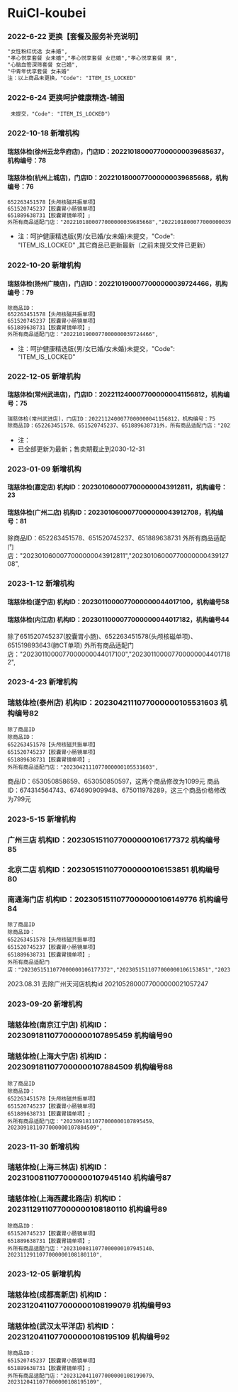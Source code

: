 # RuiCI-koubei

### 2022-6-22 更换【套餐及服务补充说明】
```html
"女性粉红优选 女未婚",
"孝心悦享套餐 女未婚","孝心悦享套餐 女已婚","孝心悦享套餐 男",
"心脑血管深筛套餐 女已婚",
"中青年优享套餐 女未婚"
注：以上商品未更换，"Code": "ITEM_IS_LOCKED"
```


### 2022-6-24 更换呵护健康精选-辅图

``` 未提交，"Code": "ITEM_IS_LOCKED"）```


### 2022-10-18 新增机构
#### 瑞慈体检(徐州云龙华府店)，门店ID：2022101800077000000039685637，机构编号：78
#### 瑞慈体检(杭州上城店)，门店ID：2022101800077000000039685668，机构编号：76
``` html
652263451578【头颅核磁共振单项】
651520745237【胶囊胃小肠镜单项】
651889638731【胶囊胃镜单项】;
外所有商品适配门店："2022101800077000000039685668","2022101800077000000039685637",
```
* 注：呵护健康精选版{男/女已婚/女未婚}未提交，"Code": "ITEM_IS_LOCKED" ,其它商品已更新最新（之前未提交文件已更新）



### 2022-10-20 新增机构
#### 瑞慈体检(扬州广陵店)，门店ID：2022101900077000000039724466，机构编号：79
```html
除商品ID：
652263451578【头颅核磁共振单项】
651520745237【胶囊胃小肠镜单项】
651889638731【胶囊胃镜单项】;
外所有商品适配门店："2022101900077000000039724466",
```
* 注：呵护健康精选版{男/女已婚/女未婚}未提交，"Code": "ITEM_IS_LOCKED" 



### 2022-12-05 新增机构
#### 瑞慈体检(常州武进店)，门店ID：2022112400077000000041156812，机构编号：75
```html
瑞慈体检(常州武进店)，门店ID：2022112400077000000041156812，机构编号：75
除商品ID：652263451578、651520745237、651889638731外，所有商品适配门店："2022112400077000000041156812",
```
* 注：
* 已全部更新为最新；售卖期截止到2030-12-31



### 2023-01-09 新增机构
#### 瑞慈体检(嘉定店)		机构ID：2023010600077000000043912811，机构编号：23
#### 瑞慈体检(广州二店)	机构ID：2023010600077000000043912708，机构编号：81
除商品ID：652263451578、651520745237、651889638731
外所有商品适配门店："2023010600077000000043912811","2023010600077000000043912708",


### 2023-1-12 新增机构
#### 瑞慈体检(遂宁店)		机构ID：2023011000077000000044017100，机构编号58
#### 瑞慈体检(内江店)		机构ID：2023011000077000000044017182，机构编号44
除了651520745237(胶囊胃小肠)、652263451578(头颅核磁单项)、651519893643(肺CT单项)
外所有商品适配门店："2023011000077000000044017100","2023011000077000000044017182",


### 2023-4-23 新增机构
### 瑞慈体检(泰州店)         机构ID：2023042111077000000105531603 机构编号82
```
除了商品ID 
除商品ID：
652263451578【头颅核磁共振单项】
651520745237【胶囊胃小肠镜单项】
651889638731【胶囊胃镜单项】;
外所有商品适配门店："2023042111077000000105531603",
```

商品ID：653050858659、653050850597，这两个商品修改为1099元
商品ID：674314564743、674690909948、675011978289，这三个商品价格修改为799元



### 2023-5-15 新增机构
### 广州三店                 机构ID：2023051511077000000106177372 机构编号 85
### 北京二店                 机构ID：2023051511077000000106153851 机构编号 80
### 南通海门店               机构ID：2023051511077000000106149776 机构编号 84

```
除了商品ID 
除商品ID：
652263451578【头颅核磁共振单项】
651520745237【胶囊胃小肠镜单项】
651889638731【胶囊胃镜单项】;
外所有商品适配门店："2023051511077000000106177372","2023051511077000000106153851","2023051511077000000106149776"

```
2023.08.31 去除广州天河店机构id 2021052800077000000021057247



### 2023-09-20 新增机构
### 瑞慈体检(南京江宁店)         机构ID：2023091811077000000107895459 机构编号90
### 瑞慈体检(上海大宁店)         机构ID：2023091811077000000107884509 机构编号88

```
除了商品ID 
除商品ID：
652263451578【头颅核磁共振单项】
651520745237【胶囊胃小肠镜单项】
651889638731【胶囊胃镜单项】;
外所有商品适配门店："2023091811077000000107895459、2023091811077000000107884509",
```


### 2023-11-30 新增机构
### 瑞慈体检(上海三林店)         机构ID：2023100811077000000107945140 机构编号87
### 瑞慈体检(上海西藏北路店)         机构ID：2023112911077000000108180110 机构编号89

```
除商品ID：
651520745237【胶囊胃小肠镜单项】
651889638731【胶囊胃镜单项】;
外所有商品适配门店："2023100811077000000107945140、2023112911077000000108180110",
```
### 2023-12-05 新增机构
### 瑞慈体检(成都高新店)         机构ID：2023120411077000000108199079 机构编号93
### 瑞慈体检(武汉太平洋店)         机构ID：2023120411077000000108195109 机构编号92

```
除商品ID：
651520745237【胶囊胃小肠镜单项】
651889638731【胶囊胃镜单项】;
外所有商品适配门店："2023120411077000000108199079、2023120411077000000108195109",
```